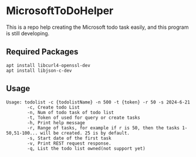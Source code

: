 # MicrosoftToDoHelper
This is a repo help creating the Microsoft todo task easily, and this program is still developing.

## Required Packages
    apt install libcurl4-openssl-dev
    apt install libjson-c-dev

## Usage
    Usage: todolist -c {todolistName} -n 500 -t {token} -r 50 -s 2024-6-21
            -c, Create todo List
            -n, Num of todo task of todo list
            -t, Token of used for query or create tasks
            -h, Print help message
            -r, Range of tasks, for example if r is 50, then the tasks 1-50,51-100... will be created. 25 is by default.
            -s, Start date of the first task
            -v, Print REST request response.
            -q, List the todo list owned(not support yet)